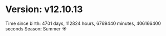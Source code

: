 # Version: v12.10.13
Time since birth: 4701 days, 112824 hours, 6769440 minutes, 406166400 seconds
Season: Summer ☀️
